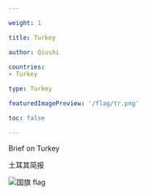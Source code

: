 ```yaml
---

weight: 1

title: Turkey

author: Qiushi 

countries: 
- Turkey

type: Turkey

featuredImagePreview: '/flag/tr.png'

toc: false 

---
```


Brief on Turkey

土耳其简报 

<!--more-->

![国旗 flag](/flag/tr.png)